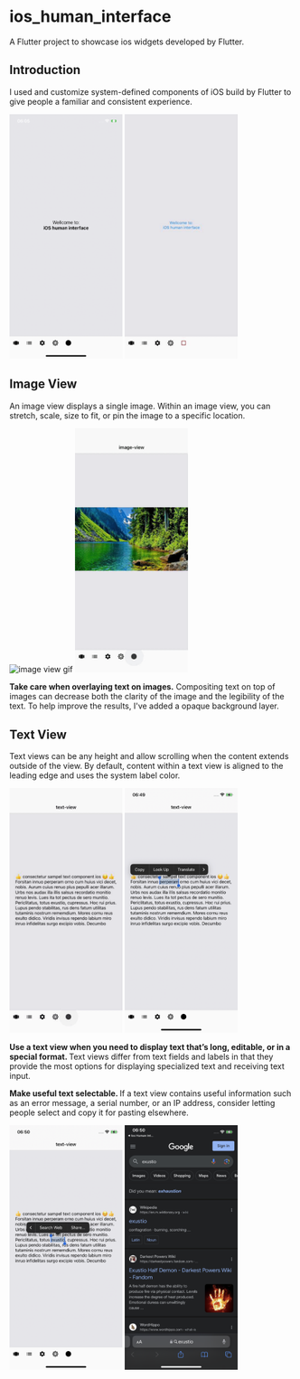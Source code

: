 # ios_human_interface

A Flutter project to showcase ios widgets developed by Flutter.

## Introduction
I used and customize system-defined components of iOS build by Flutter to give people a familiar and consistent experience.
<p float="left">
  <img src="assets/flutter_01.png" alt="intro page screenshot" width="200" />
  <img src="assets/intro_page.gif" alt="intro page screenshot" width="200" />
</p>

## Image View
An image view displays a single image.
Within an image view, you can stretch, scale, size to fit, or pin the image to a specific location.
<p float="left">
  <img src="assets/image_view_page.gif" alt="image view gif" width="200" />
     <img src="assets/image_view_legibility.gif" alt="show text legibility" width="200" />
</p>
<b>Take care when overlaying text on images.</b> Compositing text on top of images can decrease both the clarity of the image and the legibility of the text. To help improve the results, I've added a opaque background layer.

 
## Text View
Text views can be any height and allow scrolling when the content extends outside of the view. By default, content within a text view is aligned to the leading edge and uses the system label color.
<p float="left">
  <img src="assets/text_view/text_view_page.gif" alt="show text view page" width="200" />
     <img src="assets/text_view/flutter_01.png" alt="show selectable text" width="200" />
</p>

<b>Use a text view when you need to display text that’s long, editable, or in a special format. </b>Text views differ from text fields and labels in that they provide the most options for displaying specialized text and receiving text input.

<b>Make useful text selectable. </b> If a text view contains useful information such as an error message, a serial number, or an IP address, consider letting people select and copy it for pasting elsewhere.
<p float="left">
  <img src="assets/text_view/flutter_02.png" alt="select text to search" width="200" />
     <img src="assets/text_view/flutter_03.png" alt="show browser" width="200" />
</p>
